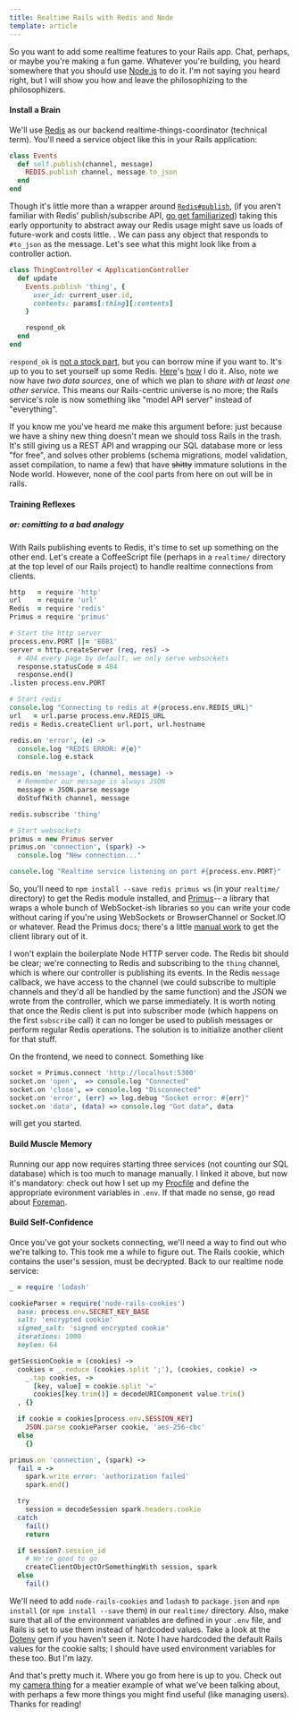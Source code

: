 ```yaml
---
title: Realtime Rails with Redis and Node
template: article
---
```


So you want to add some realtime features to your Rails app.  Chat, perhaps, or
maybe you're making a fun game.  Whatever you're building, you heard somewhere
that you should use [Node.js](http://nodejs.org/) to do it.  I'm not saying you
heard right, but I will show you how and leave the philosophizing to the
philosophizers.

#### Install a Brain

We'll use [Redis](http://redis.io) as our backend realtime-things-coordinator (technical
term).  You'll need a service object like this in your Rails application:

```ruby
class Events
  def self.publish(channel, message)
    REDIS.publish channel, message.to_json
  end
end
```

Though it's little more than a wrapper around
[`Redis#publish`](http://rdoc.info/github/redis/redis-rb/Redis#publish-instance_method),
(if you aren't familiar with Redis' publish/subscribe API, [go get
familiarized](http://redis.io/topics/pubsub)) taking this early opportunity to
abstract away our Redis usage might save us loads of future-work and costs
little.  .  We can pass any object that responds to `#to_json` as the message.
Let's see what this might look like from a controller action.

```ruby
class ThingController < ApplicationController
  def update
    Events.publish 'thing', {
      user_id: current_user.id,
      contents: params[:thing][:contents]
    }

    respond_ok
  end
end
```

`respond_ok` is [not a stock
part](https://github.com/dashkb/thing/blob/camera/app/controllers/application_controller.rb#L59),
but you can borrow mine if you want to.  It's up to you to set yourself up some
Redis.  [Here](https://github.com/dashkb/thing/blob/master/Procfile)'s
[how](https://github.com/dashkb/thing/blob/master/config/initializers/redis.rb)
I do it.  Also, note we now have *two data sources*, one
of which we plan to *share with at least one other service*.  This means our
Rails-centric universe is no more; the Rails service's role is now something like
"model API server" instead of "everything".

If you know me you've heard me make this argument before:
just because we have a shiny new thing doesn't mean we should
toss Rails in the trash. It's still giving us a REST API and wrapping our
SQL database more or less "for free", and solves other problems
(schema migrations, model validation, asset compilation, to name a few)
that have ~~shitty~~ immature solutions in the Node world.  However, none
of the cool parts from here on out will be in rails.

#### Training Reflexes
##### or: comitting to a bad analogy

With Rails publishing events to Redis, it's time to set up something
on the other end.  Let's create a CoffeeScript file (perhaps in a `realtime/`
directory at the top level of our Rails project) to handle realtime connections
from clients.

```coffeescript
http   = require 'http'
url    = require 'url'
Redis  = require 'redis'
Primus = require 'primus'

# Start the http server
process.env.PORT ||= '8081'
server = http.createServer (req, res) ->
  # 404 every page by default, we only serve websockets
  response.statusCode = 404
  response.end()
.listen process.env.PORT

# Start redis
console.log "Connecting to redis at #{process.env.REDIS_URL}"
url   = url.parse process.env.REDIS_URL
redis = Redis.createClient url.port, url.hostname

redis.on 'error', (e) ->
  console.log "REDIS ERROR: #{e}"
  console.log e.stack

redis.on 'message', (channel, message) ->
  # Remember our message is always JSON
  message = JSON.parse message
  doStuffWith channel, message

redis.subscribe 'thing'

# Start websockets
primus = new Primus server
primus.on 'connection', (spark) ->
  console.log "New connection..."

console.log "Realtime service listening on port #{process.env.PORT}"
```

So, you'll need to `npm install --save redis primus ws` (in your `realtime/`
directory) to get the Redis module installed, and
[Primus](https://github.com/primus/primus)-- a library that wraps a
whole bunch of WebSocket-ish libraries so you can write your code without
caring if you're using WebSockets or BrowserChannel or Socket.IO or whatever.
Read the Primus docs; there's a little [manual
work](https://github.com/primus/primus#client-library) to get the client
library out of it.

I won't explain the boilerplate Node HTTP server code.  The Redis bit
should be clear; we're connecting to Redis and subscribing
to the `thing` channel, which is where our controller is publishing its
events.  In the Redis `message` callback, we have access to the channel
(we could subscribe to multiple channels and they'd all be handled
by the same function) and the JSON we wrote from the controller, which
we parse immediately.  It is worth noting that once the Redis client
is put into subscriber mode (which happens on the first `subscribe` call)
it can no longer be used to publish messages or perform regular Redis
operations.  The solution is to initialize another client for that stuff.

On the frontend, we need to connect.  Something like

```coffeescript
socket = Primus.connect 'http://localhost:5300'
socket.on 'open',  => console.log "Connected"
socket.on 'close', => console.log "Disconnected"
socket.on 'error', (err) => log.debug "Socket error: #{err}"
socket.on 'data', (data) => console.log "Got data", data
```

will get you started.

#### Build Muscle Memory

Running our app now requires starting three services (not counting our SQL
database) which is too much to manage manually.  I linked it above, but now
it's mandatory: check out how I set up my
[Procfile](https://github.com/dashkb/thing/blob/camera/Procfile) and define
the appropriate evironment variables in `.env`.  If that made no sense, go read
about [Foreman](https://github.com/ddollar/foreman).

#### Build Self-Confidence

Once you've got your sockets connecting, we'll need a way to find out
who we're talking to.  This took me a while to figure out.
The Rails cookie, which contains the user's session, must be decrypted.
Back to our realtime node service:

```ruby
_ = require 'lodash'

cookieParser = require('node-rails-cookies')
  base: process.env.SECRET_KEY_BASE
  salt: 'encrypted cookie'
  signed_salt: 'signed encrypted cookie'
  iterations: 1000
  keylen: 64

getSessionCookie = (cookies) ->
  cookies = _.reduce (cookies.split ';'), (cookies, cookie) ->
    _.tap cookies, ->
      [key, value] = cookie.split '='
      cookies[key.trim()] = decodeURIComponent value.trim()
  , {}

  if cookie = cookies[process.env.SESSION_KEY]
    JSON.parse cookieParser cookie, 'aes-256-cbc'
  else
    {}

primus.on 'connection', (spark) ->
  fail = ->
    spark.write error: 'authorization failed'
    spark.end()

  try
    session = decodeSession spark.headers.cookie
  catch
    fail()
    return

  if session?.session_id
    # We're good to go
    createClientObjectOrSomethingWith session, spark
  else
    fail()
```

We'll need to add `node-rails-cookies` and `lodash` to `package.json` and `npm
install` (or `npm install --save` them) in our `realtime/` directory.  Also,
make sure that all of the environment variables are defined in your `.env`
file, and Rails is set to use them instead of hardcoded values.  Take a look at
the [Dotenv](https://github.com/bkeepers/dotenv) gem if you haven't seen it.
Note I have hardcoded the default Rails values for the cookie salts; I should
have used environment variables for these too.  But I'm lazy.

And that's pretty much it.  Where you go from here is up to you.  Check out
my [camera thing](https://github.com/dashkb/thing/tree/camera) for a meatier
example of what we've been talking about, with perhaps a few more things you
might find useful (like managing users).  Thanks for reading!
